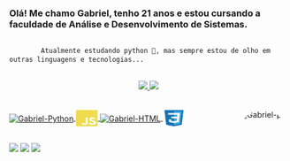 ### Olá! Me chamo Gabriel, tenho 21 anos e estou cursando a faculdade de Análise e Desenvolvimento de Sistemas.

  ##

            Atualmente estudando python 🐍, mas sempre estou de olho em outras linguagens e tecnologias...
<!--Comando para ver status do GitHub--> 
<br> 
<div align="center">
  <a href="https://github.com/gabrielnicollau">
  <img img width="42%" src="https://github-readme-stats.vercel.app/api?username=gabrielnicollau&show_icons=true&theme=algolia&include_all_commits=true&count_private=True"/>
  <img img width="50%" src="https://github-readme-stats.vercel.app/api/top-langs/?username=gabrielnicollau&layout=compact&langs_count=7&theme=algolia"/>
</div></br>

<!--Imagens das linguagens-->
<div style="display: inline_block"><br>
  <img align="center" alt="Gabriel-Python" height="30" width="40" src="https://cdn.jsdelivr.net/gh/devicons/devicon/icons/python/python-original.svg">
  <img align="center" alt="Gabriel-Js" height="30" width="40" src="https://raw.githubusercontent.com/devicons/devicon/master/icons/javascript/javascript-plain.svg">
  <img align="center" alt="Gabriel-HTML" height="30" width="40" src="https://cdn.jsdelivr.net/gh/devicons/devicon/icons/html5/html5-original.svg">
  <img align="center" alt="Gabriel-CSS" height="30" width="40" src="https://raw.githubusercontent.com/devicons/devicon/master/icons/css3/css3-original.svg">
  <img align="right" alt="Gabriel-pic" height="150" style="border-radius:50px;" src="https://media.giphy.com/media/1zR7Y6CjojrizK8ICD/giphy.gif">
</div>

  ##
  <!--Formas de contatos-->
  <div> 
  <a href="https://www.linkedin.com/in/gabrielnicolaudesousa/" target="_blank"><img src="https://img.shields.io/badge/LinkedIn-0077B5?style=for-the-badge&logo=linkedin&logoColor=white" target="_blank"></a>
  <a href = "mailto:gabrielnicolllau1@gmail.com"><img src="https://img.shields.io/badge/Gmail-D14836?style=for-the-badge&logo=gmail&logoColor=white" target="_blank"></a>
  <a href="https://instagram.com/gabrielnicollau" target="_blank"><img src="https://img.shields.io/badge/Instagram-E4405F?style=for-the-badge&logo=instagram&logoColor=white" target="_blank"></a>
  
    
  </div>
  
